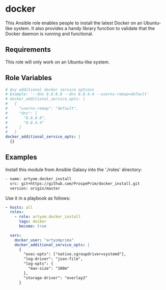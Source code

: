 docker
======
This Ansible role enables people to install the latest Docker on an Ubuntu-like
system. It also provides a handy library function to validate that the Docker
daemon is running and functional.

Requirements
------------

This role will only work on an Ubuntu-like system.

Role Variables
--------------

```yaml
# Any additional docker service options
# Example: '--dns 8.8.8.8 --dns 8.8.4.4 --userns-remap=default'
# docker_additional_service_opts: |
#   {
#     "userns-remap": "default",
#     "dns": [
#       "8.8.8.8",
#       "8.8.4.4"
#     ]
#   }
docker_additional_service_opts: |
  {}
```

Examples
--------

Install this module from Ansible Galaxy into the './roles' directory:
```bash
- name: artyom.docker_install
  src: git+https://github.com/ProspePrim/docker_install.git
  version: origin/master
```

Use it in a playbook as follows:
```yaml
- hosts: all
  roles:
    - role: artyom.docker_install
      tags: docker
      become: true

  vars:
    docker_user: "artyomprima"
    docker_additional_service_opts: |
      {
        "exec-opts": ["native.cgroupdriver=systemd"],
        "log-driver": "json-file",
        "log-opts": {
          "max-size": "100m"
        },
        "storage-driver": "overlay2"
      }
```
